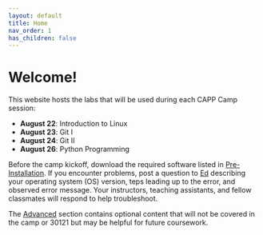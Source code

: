 ```yaml
---
layout: default
title: Home
nav_order: 1
has_children: false
---
```


# Welcome!

This website hosts the labs that will be used during each CAPP Camp session:

- **August 22**: Introduction to Linux
- **August 23**: Git I
- **August 24**: Git II
- **August 26**: Python Programming

Before the camp kickoff, download the required software listed in [Pre-Installation](./pre-installation/index.md). If you encounter problems, post a question to [Ed](https://edstem.org/us/courses/24735/discussion/) describing your operating system (OS) version, teps leading up to the error, and observed error message. Your instructors, teaching assistants, and fellow classmates will respond to help troubleshoot.

The [Advanced](./advanced/index.md) section contains optional content that will not be covered in the camp or 30121 but may be helpful for future coursework.